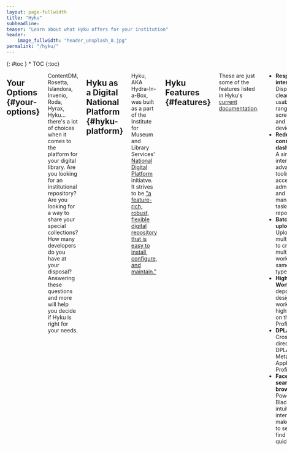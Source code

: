 ```yaml
---
layout: page-fullwidth
title: "Hyku"
subheadline:
teaser: "Learn about what Hyku offers for your institution"
header:
    image_fullwidth: "header_unsplash_8.jpg"
permalink: "/hyku/"
---
```

<div class="row">
<div class="medium-4 medium-push-8 columns" markdown="1">
<div class="panel radius" markdown="1">
{: #toc }
*  TOC
{:toc}
</div>
</div>

<div class="medium-8 medium-pull-4 columns" markdown="1">

## Your Options {#your-options}

ContentDM, Rosetta, Islandora, Invenio, Roda, Hyrax, Hyku... there's a lot of choices when it comes to the platform for your digital library. Are you looking for an institutional repository? Are you looking for a way to share your special collections? How many developers do you have at your disposal?  Answering these questions and more will help you decide if Hyku is right for your needs.

## Hyku as a Digital National Platform {#hyku-platform}

Hyku, AKA Hydra-In-a-Box, was built as a part of the Institute for Museum and Library Services' <a href="https://www.imls.gov/issues/national-issues/national-digital-platform">National Digital Platform</a> initiatve. It strives to be <a href="http://hydrainabox.samvera.org/">"a feature-rich, robust, flexible digital repository that is easy to install, configure, and maintain."</a>

## Hyku Features {#features}

These are just some of the features listed in Hyku's <a href="https://wiki.duraspace.org/display/hyku/Hyku+Features">current documentation</a>.

* <strong>Responsive interface</strong> – Displays clearly and is usable on the range of screen sizes and mobile devices.
* <strong>Redesigned, consolidated dashboard</strong> – A single interface with advanced tooling to access all administrative and management tasks and reporting.
* <strong>Batch work upload</strong> – Upload multiple files to create multiple works of the same work type.
* <strong>Highlighted Work</strong> – A depositor can designate works to be highlighted on their User Profile.
* <strong>DPLA ready</strong> – Crosswalks directly to DPLA Metadata Application Profile v4.
* <strong>Faceted search and browse</strong> – Powered by Blacklight, an intuitive interface makes it easy to search and find content quickly.

## Institutional Repository vs Cultural Heritage Site {#ir-ch}

Hyku currently works for both scenarios, but is still working on becoming a more fleshed-out cultural heritage site. The Hyku Pilot that occured in 2017 included a <a href="https://docs.google.com/document/d/1mpYLs2pqwKDCCxF0Kb-JTC4OjPLgmbJ6d1IBunxHqAw/edit?usp=sharing">gap assessment document</a> that should help you when considering Hyku.


## Omeka vs Hyku {#omeka-hyku}

If you're looking to build an online exhibition or digital humanities project, <a href="https://omeka.org/news/2010/09/21/omeka-and-peers/">Omeka is a wonderful tool</a>. If you're looking to build an institutional repository or digital collections system, you might be better served by the Fedora/Solr/Blacklight-backed Hyku.  

## Hyku vs Hyrax {#hyku-hyrax}

Hyku is an "out of the box" version of Hyrax, if you do not have any web developers on staff or already plan to use a consortium to help offload technical issues, Hyku is the right fit for you, check out <a href="https://wiki.duraspace.org/pages/viewpage.action?pageId=85530575">this article</a> on Hyku's wiki. If you have developers on staff and are looking to have customized workflows and tech specs, consider using <a href="http://hyr.ax/">Hyrax</a> and joining the <a href="http://samvera.org/">Samvera community</a>.

{% include _improve_content.html %}
</div><!-- /.medium-8.columns -->
</div><!-- /.row -->
